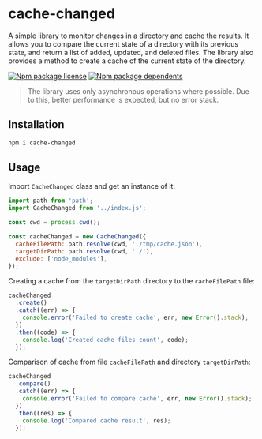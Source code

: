# cache-changed

A simple library to monitor changes in a directory and cache the results. It allows you to compare the current state of a directory with its previous state, and return a list of added, updated, and deleted files. The library also provides a method to create a cache of the current state of the directory.

[![Npm package license](https://badgen.net/npm/llicense/cache-changed)](https://npmjs.com/package/cache-changed)
[![Npm package dependents](https://badgen.net/npm/dependents/cache-changed)](https://npmjs.com/package/cache-changed)

> The library uses only asynchronous operations where possible. Due to this, better performance is expected, but no error stack.

## Installation

```sh
npm i cache-changed
```

## Usage

Import `CacheChanged` class and get an instance of it:

```javascript
import path from 'path';
import CacheChanged from '../index.js';

const cwd = process.cwd();

const cacheChanged = new CacheChanged({
  cacheFilePath: path.resolve(cwd, './tmp/cache.json'),
  targetDirPath: path.resolve(cwd, './'),
  exclude: ['node_modules'],
});
```

Creating a cache from the `targetDirPath` directory to the `cacheFilePath` file:

```javascript
cacheChanged
  .create()
  .catch((err) => {
    console.error('Failed to create cache', err, new Error().stack);
  })
  .then((code) => {
    console.log('Created cache files count', code);
  });
```

Comparison of cache from file `cacheFilePath` and directory `targetDirPath`:

```javascript
cacheChanged
  .compare()
  .catch((err) => {
    console.error('Failed to compare cache', err, new Error().stack);
  })
  .then((res) => {
    console.log('Compared cache result', res);
  });
```
